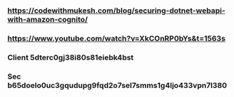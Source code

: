 ### https://codewithmukesh.com/blog/securing-dotnet-webapi-with-amazon-cognito/
### https://www.youtube.com/watch?v=XkCOnRP0bYs&t=1563s

### Client 5dterc0gj38i80s81eiebk4bst
### Sec b65doelo0uc3gqudupg9fqd2o7sel7smms1g4ljo433vpn7l380

